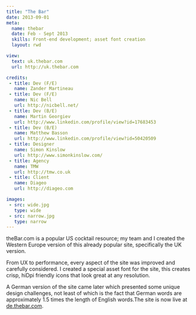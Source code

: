 ```yaml
---
title: "The Bar"
date: 2013-09-01
meta:
  name: thebar
  date: Feb - Sept 2013
  skills: Front-end development; asset font creation
  layout: rwd

view:
  text: uk.thebar.com
  url: http://uk.thebar.com

credits:
 - title: Dev (F/E)
   name: Zander Martineau
 - title: Dev (F/E)
   name: Nic Bell
   url: http://nicbell.net/
 - title: Dev (B/E)
   name: Martin Georgiev
   url: http://www.linkedin.com/profile/view?id=17683453
 - title: Dev (B/E)
   name: Matthew Basson
   url: http://www.linkedin.com/profile/view?id=50420509
 - title: Designer
   name: Simon Kinslow
   url: http://www.simonkinslow.com/
 - title: Agency
   name: TMW
   url: http://tmw.co.uk
 - title: Client
   name: Diageo
   url: http://diageo.com

images:
 - src: wide.jpg
   type: wide
 - src: narrow.jpg
   type: narrow
---
```

theBar.com is a popular US cocktail resource; my team and I created the Western Europe version of this already popular site, specifically the UK version.

From UX to performance, every aspect of the site was improved and carefully considered. I created a special asset font for the site, this creates crisp, hiDpi friendly icons that look great at any resolution.

A German version of the site came later which presented some unique design challenges, not least of which is the fact that German words are approximately 1.5 times the length of English words.The site is now live at [de.thebar.com](http://de.thebar.com).
